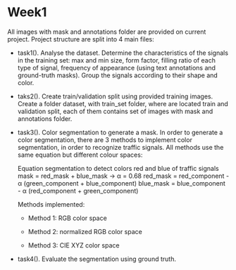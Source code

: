 # Week1

All images with mask and annotations folder are provided on current project. Project structure are split into 4 main files:

  - task1(). Analyse the dataset. Determine the characteristics of the signals in the training set: max and min size, form factor, filling ratio of each type of signal, frequency of appearance (using text annotations and ground-truth masks).         Group the signals according to their shape and color.
   
  - taks2(). Create train/validation split using provided training images. Create a folder dataset, with train_set folder,         where are located train and validation split, each of them contains set of images with mask and annotations folder.  
  
  - task3(). Color segmentation to generate a mask. In order to generate a color segmentation, there are 3 methods to implement     color segmentation, in order to recognize traffic signals. All methods use the same equation but different colour spaces:
  
    Equation segmentation to detect colors red and blue of traffic signals
    mask =  red_mask + blue_mask  → α = 0.68
    red_mask = red_component - α (green_component + blue_component)
    blue_mask = blue_component - α (red_component + green_component)

    Methods implemented:

      - Method 1: RGB color space
      
      - Method 2: normalized RGB color space
      
      - Method 3: CIE XYZ color space
  
  - task4(). Evaluate the segmentation using ground truth.
  
